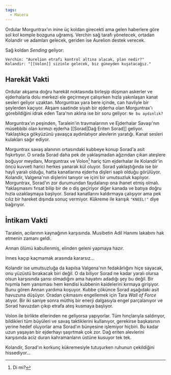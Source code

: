 ```yaml
---  
tags:  
  - Macera  
---  
```

  
Ordular Morguntrax'ın inine üç koldan girecekti ama gelen haberlere göre sol kol komple bozguna uğramış. Verchin sağ tarafı yönetecek, ortadan Kolandir ve adamları gelecek, geriden ise Aurelion destek verecek.  
  
Sağ koldan *Sending* geliyor:  
```  
Verchin: "Aurelion etrafı kontrol altına alacak, plan nedir?"  
Kolandir: "[[Volon]] sizinle gelecek, biz güneyden kuşatacağız."  
```  
## Harekât Vakti  
  
Ordular akşama doğru harekât noktasında birleşip düşman askerler ve ejderhalarla dolu merkezi ele geçirmeye çalışırken hızla yakınlaşan kanat sesleri geliyor uzaktan. Morguntrax yara bere içinde, can havliyle bir şeylerden kaçıyor. Akşam saatinde siyah bir ejderha olan Morguntrax'ı görebildiğini idrak eden Tara'nın aklına ise bir soru geliyor: `Ne bu aydınlık?`  
  
Morguntrax'ın peşinden, Taralein'in travmalarının ve Ejderhalar Savaşı'nın müsebbibi olan kırmızı ejderha [[Sorad|Dağ Eriten Sorad]] geliyor. Yaklaştıkça gökyüzünü yavaşça aydınlatıyor alevlerin yaratığı. Kanat sesleri kulakları sağır ediyor.  
  
Morguntrax savaş alanının ortasındaki kubbeye konup Sorad'a asit fışkırtıyor. O sırada Sorad daha pek de yaklaşmadan ağzından çıkan ateşlere boğuyor meydanı, Morguntrax ve Volon[^1] hariç tüm ejderhalar ile Kolandir'in öncü kuvveti harici herkes yanarak kül oluyor. Sorad yaklaştığında ise bir hayli yaralı olduğu, hatta kanatlarına ejderha dişleri saplı olduğu görülüyor. Kolandir, Valgena'nın dişlerini tanıyor ve içini bir umutsuzluk kaplıyor. Morguntrax, Sorad'ın zor durumundan faydalanıp ona ihanet etmiş olmalı. Yaklaşmasını fırsat bilip bir de o diş geçiriyor diğer kanada ve batıya doğru hızla uzaklaşmaya başlıyor. Sorad kanatlarını kaldırmaya çalışıyor ama pek cılız bir hareket dışında sonuç vermiyor. Kükreme ile karışık `"KNEEL!"` diye bağırıyor.   
## İntikam Vakti  
  
Taralein, acılarının kaynağının karşısında. Musibetin Adil Hanımı lakabını hak etmenin zamanı geldi.  
  
Annan ölümü kabullenmiş, elinden geleni yapmaya hazır.  
  
Innes kaçıp kaçmamak arasında kararsız...  
  
Kolandir ise umutsuzluğa da kapılsa Valgena'nın fedakârlığını hiçe sayacak, onu yüzüstü bırakacak biri değil. O da biliyor Sorad ne kadar yaralı olursa olsun karşısında şansı olmadığını ama hayatını adadığı şey bu değil. Bir hışımla hem yansıması hem kendisi kubbenin kaidelerini kırmaya girişiyor. Bunu gören Annan yardıma koşuyor. Kubbe çökünce Sorad aşağıdaki asit havuzuna düşüyor. Oradan çıkmasını engellemek için Tara *Wall of Force* atıyor. Bir iki saniye sonra müthiş bir enerji dalgasıyla engel parçalanıyor ve Sorad havuzdan çıkıp etrafa ateş kusmaya başlıyor.  
  
Volon ile birlikte ellerinden ne geliyorsa yapıyorlar. Tüm hınçlarıyla saldırıyor, bildikleri tüm büyüleri ve savaş taktiklerini kullanıyor, gerekirse başkasının yerine hedef oluyorlar ama Sorad'ın bünyesine işlemiyor hiçbiri. Bu kadar uzun yaşayan bir ejderhayı şaşırtmak çok zor. Dağ eriten alevlerini karşısında aciz duran kahramanların üstüne kusuyor tek tek.  
  
Kolandir, Sorad'ın korkunç kükremesiyle tutuşurken ruhunun çekildiğini hissediyor...  
  
[^1]: Di mi?